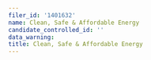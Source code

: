 ```yaml
---
filer_id: '1401632'
name: Clean, Safe & Affordable Energy
candidate_controlled_id: ''
data_warning:
title: Clean, Safe & Affordable Energy
---
```

